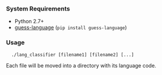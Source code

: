 ### System Requirements

  - Python 2.7+
  - [guess-language](https://code.google.com/p/guess-language/) (`pip install guess-language`)

### Usage

  ```shell
    ./lang_classifier [filename1] [filename2] [...]
  ```

  Each file will be moved into a directory with its language code.